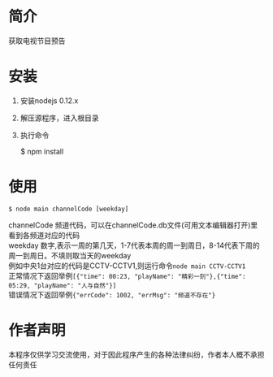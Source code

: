 # 简介
获取电视节目预告

# 安装
1. 安装nodejs 0.12.x
2. 解压源程序，进入根目录
3. 执行命令


    $ npm install
    
# 使用
    $ node main channelCode [weekday] 
channelCode 频道代码，可以在channelCode.db文件(可用文本编辑器打开)里看到各频道对应的代码  
weekday 数字,表示一周的第几天，1-7代表本周的周一到周日，8-14代表下周的周一到周日。不填则取当天的weekday  
例如中央1台对应的代码是CCTV-CCTV1,则运行命令`node main CCTV-CCTV1`  
正常情况下返回举例`[{"time": 00:23, "playName": "精彩一刻"},{"time": 05:29, "playName": "人与自然"}]`  
错误情况下返回举例`{"errCode": 1002, "errMsg": "频道不存在"}`


# 作者声明
本程序仅供学习交流使用，对于因此程序产生的各种法律纠纷，作者本人概不承担任何责任  




